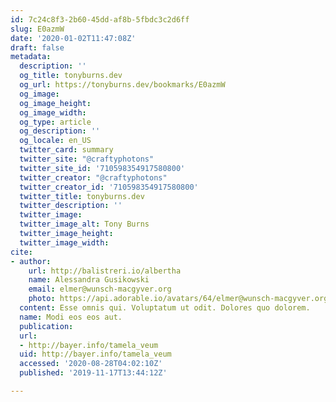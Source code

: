 ```yaml
---
id: 7c24c8f3-2b60-45dd-af8b-5fbdc3c2d6ff
slug: E0azmW
date: '2020-01-02T11:47:08Z'
draft: false
metadata:
  description: ''
  og_title: tonyburns.dev
  og_url: https://tonyburns.dev/bookmarks/E0azmW
  og_image: 
  og_image_height: 
  og_image_width: 
  og_type: article
  og_description: ''
  og_locale: en_US
  twitter_card: summary
  twitter_site: "@craftyphotons"
  twitter_site_id: '710598354917580800'
  twitter_creator: "@craftyphotons"
  twitter_creator_id: '710598354917580800'
  twitter_title: tonyburns.dev
  twitter_description: ''
  twitter_image: 
  twitter_image_alt: Tony Burns
  twitter_image_height: 
  twitter_image_width: 
cite:
- author:
    url: http://balistreri.io/albertha
    name: Alessandra Gusikowski
    email: elmer@wunsch-macgyver.org
    photo: https://api.adorable.io/avatars/64/elmer@wunsch-macgyver.org.png
  content: Esse omnis qui. Voluptatum ut odit. Dolores quo dolorem.
  name: Modi eos eos aut.
  publication: 
  url:
  - http://bayer.info/tamela_veum
  uid: http://bayer.info/tamela_veum
  accessed: '2020-08-28T04:02:10Z'
  published: '2019-11-17T13:44:12Z'

---
```



